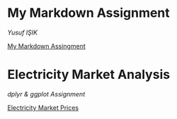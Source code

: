 
# My Markdown Assignment
*Yusuf IŞIK*

[My Markdown Assingment](RMarkdownAssignment.html)

# Electricity Market Analysis 
*dplyr & ggplot Assignment*

[Electricity Market Prices](Electricity-Market.html)

